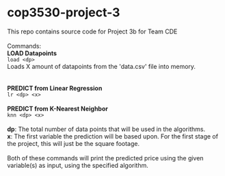 # cop3530-project-3
This repo contains source code for Project 3b for Team CDE\
\
Commands:\
**LOAD Datapoints**\
```load <dp>```\
Loads X amount of datapoints from the 'data.csv' file into memory.\
\
\
**PREDICT from Linear Regression**\
```lr <dp> <x>```\
\
**PREDICT from K-Nearest Neighbor**\
```knn <dp> <x>```\
\
**dp**: The total number of data points that will be used in the algorithms.\
**x**: The first variable the prediction will be based upon. For the first stage of the project, this will just be the square footage.\
\
Both of these commands will print the predicted price using the given variable(s) as input, using the specified algorithm.
